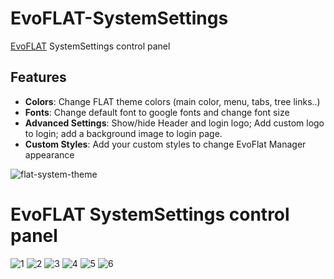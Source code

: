 # EvoFLAT-SystemSettings 
[EvoFLAT](https://github.com/Nicola1971/EvoFLAT) SystemSettings control panel

## Features

- **Colors**: Change FLAT theme colors (main color, menu, tabs, tree links..)
- **Fonts**: Change default font to google fonts and change font size
- **Advanced Settings**: Show/hide Header and login logo; Add custom logo to login; add a background image to login page.
- **Custom Styles**: 	Add your custom styles to change EvoFlat Manager appearance 

![flat-system-theme](https://user-images.githubusercontent.com/7342798/33016221-fae57ae6-cded-11e7-8488-33cfeb62ca72.png)

# EvoFLAT SystemSettings control panel

![1](https://user-images.githubusercontent.com/7342798/33321218-309a66c6-d445-11e7-9204-a5924a13be41.png)
![2](https://user-images.githubusercontent.com/7342798/33321219-30b790de-d445-11e7-991a-9e92aff8464b.png)
![3](https://user-images.githubusercontent.com/7342798/33321220-30d14fba-d445-11e7-8a0a-e2f2af128c5e.png)
![4](https://user-images.githubusercontent.com/7342798/33321221-30ee4674-d445-11e7-85a2-efc92762dd3c.png)
![5](https://user-images.githubusercontent.com/7342798/33321222-31171fa4-d445-11e7-8fc5-4b847aac08cb.png)
![6](https://user-images.githubusercontent.com/7342798/33321223-313051d6-d445-11e7-87ce-0309f654ca9a.png)



